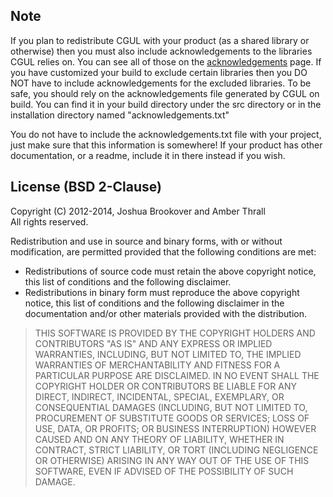 Note
------
If you plan to redistribute CGUL with your product (as a shared library or otherwise) then you
must also include acknowledgements to the libraries CGUL relies on.  You can see all of those
on the [acknowledgements](http://CGUL.zethes.com/acknowledgements.html) page.  If you have
customized your build to exclude certain libraries then you DO NOT have to include acknowledgements
for the excluded libraries.  To be safe, you should rely on the acknowledgements file generated by
CGUL on build.  You can find it in your build directory under the src directory or in the
installation directory named "acknowledgements.txt"

You do not have to include the acknowledgements.txt file with your project, just make sure that
this information is somewhere!  If your product has other documentation, or a readme, include
it in there instead if you wish.

License (BSD 2-Clause)
------
Copyright (C) 2012-2014, Joshua Brookover and Amber Thrall  
All rights reserved.

Redistribution and use in source and binary forms, with or without modification, are permitted
provided that the following conditions are met:
* Redistributions of source code must retain the above copyright notice, this list of
conditions and the following disclaimer.
* Redistributions in binary form must reproduce the above copyright notice, this list of
conditions and the following disclaimer in the documentation and/or other materials provided
with the distribution.

> THIS SOFTWARE IS PROVIDED BY THE COPYRIGHT HOLDERS AND CONTRIBUTORS "AS IS" AND ANY EXPRESS OR
> IMPLIED WARRANTIES, INCLUDING, BUT NOT LIMITED TO, THE IMPLIED WARRANTIES OF MERCHANTABILITY AND 
> FITNESS FOR A PARTICULAR PURPOSE ARE DISCLAIMED. IN NO EVENT SHALL THE COPYRIGHT HOLDER OR
> CONTRIBUTORS BE LIABLE FOR ANY DIRECT, INDIRECT, INCIDENTAL, SPECIAL, EXEMPLARY, OR
> CONSEQUENTIAL DAMAGES (INCLUDING, BUT NOT LIMITED TO, PROCUREMENT OF SUBSTITUTE GOODS OR
> SERVICES; LOSS OF USE, DATA, OR PROFITS; OR BUSINESS INTERRUPTION) HOWEVER CAUSED AND ON ANY
> THEORY OF LIABILITY, WHETHER IN CONTRACT, STRICT LIABILITY, OR TORT (INCLUDING NEGLIGENCE OR
> OTHERWISE) ARISING IN ANY WAY OUT OF THE USE OF THIS SOFTWARE, EVEN IF ADVISED OF THE
> POSSIBILITY OF SUCH DAMAGE.
